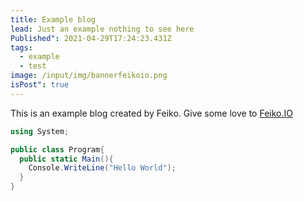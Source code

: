 ```yaml
---
title: Example blog
lead: Just an example nothing to see here
Published": 2021-04-29T17:24:23.431Z
tags:
  - example
  - test
image: /input/img/bannerfeikoio.png
isPost": true
---
```

This is an example blog created by Feiko. Give some love to [Feiko.IO](https://feiko.io)

```csharp
using System;

public class Program{
  public static Main(){
    Console.WriteLine("Hello World");
  }
}
```